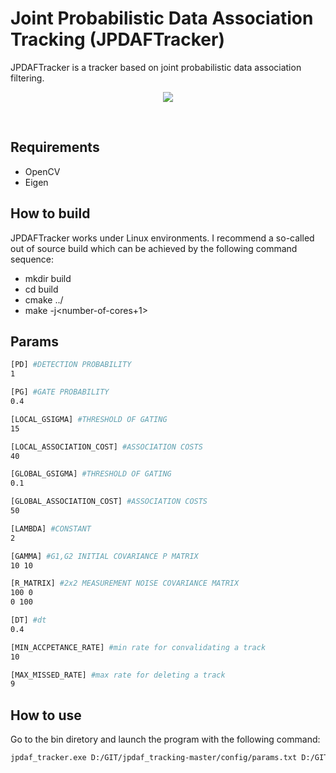 # Joint Probabilistic Data Association Tracking (JPDAFTracker)
JPDAFTracker is a tracker based on joint probabilistic data association filtering.

<p align="center">
<a href="https://www.youtube.com/watch?v=KlXpaKh8hDY"  target="_blank"><img src="https://img.youtube.com/vi/KlXpaKh8hDY/0.jpg"/></a>
</p>
<br>

## Requirements
* OpenCV
* Eigen

## How to build

JPDAFTracker works under Linux environments. I recommend a so-called out of source build which can be achieved by the following command sequence:

* mkdir build
* cd build
* cmake ../
* make -j<number-of-cores+1>

## Params
```bash
[PD] #DETECTION PROBABILITY
1

[PG] #GATE PROBABILITY
0.4

[LOCAL_GSIGMA] #THRESHOLD OF GATING
15

[LOCAL_ASSOCIATION_COST] #ASSOCIATION COSTS
40

[GLOBAL_GSIGMA] #THRESHOLD OF GATING
0.1

[GLOBAL_ASSOCIATION_COST] #ASSOCIATION COSTS
50

[LAMBDA] #CONSTANT
2

[GAMMA] #G1,G2 INITIAL COVARIANCE P MATRIX
10 10

[R_MATRIX] #2x2 MEASUREMENT NOISE COVARIANCE MATRIX
100 0
0 100

[DT] #dt
0.4

[MIN_ACCPETANCE_RATE] #min rate for convalidating a track
10

[MAX_MISSED_RATE] #max rate for deleting a track
9
```

## How to use

Go to the bin diretory and launch the program with the following command:
```bash
jpdaf_tracker.exe D:/GIT/jpdaf_tracking-master/config/params.txt D:/GIT/jpdaf_tracking-master/PETS09-S2L1/detection.txt D:/GIT/jpdaf_tracking-master/PETS09-S2L1/img1
```
